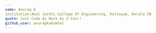 ```yaml
---
name: Anurag A
institution:Amal Jyothi College Of Engineering, Kottayam, Kerala IN
quote: Just Code As Much As U Can!!
github_user: anuragkadakkal
---
```

